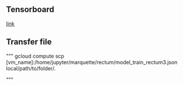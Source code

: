 ## Tensorboard

[link](https://cs.brown.edu/courses/csci1430/proj4/gcp-guide/)


## Transfer file
"""
gcloud compute scp [vm_name]:/home/jupyter/marquette/rectum/model_train_rectum3.json local/path/to/folder/.

"""
